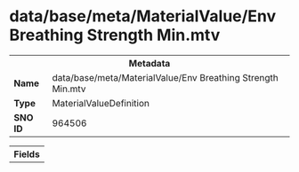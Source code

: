 <h1>data/base/meta/MaterialValue/Env Breathing Strength Min.mtv</h1><table><tr><th colspan="100%">Metadata</th></tr><tr><td><b>Name</b></td><td>data/base/meta/MaterialValue/Env Breathing Strength Min.mtv</td></tr><tr><td><b>Type</b></td><td>MaterialValueDefinition</td></tr><tr><td><b>SNO ID</b></td><td>964506</td></tr></table>

<table><tr><th colspan="100%">Fields</th></tr></table>

